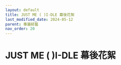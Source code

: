 ```yaml
---
layout: default
title: JUST ME ( )I-DLE 幕後花絮
last_modified_date: 2024-05-12
parent: 專屬綜藝
nav_order: 20
---
```


# JUST ME ( )I-DLE 幕後花絮
